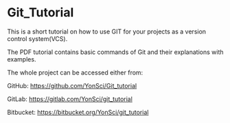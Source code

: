 # Git_Tutorial  

This is a short tutorial on how to use GIT for your projects as a version control system(VCS). 

The PDF tutorial contains basic commands of Git and their explanations with examples.

The whole project can be accessed either from:

GitHub: <https://github.com/YonSci/Git_tutorial>

GitLab: <https://gitlab.com/YonSci/git_tutorial>

Bitbucket: <https://bitbucket.org/YonSci/git_tutorial>





